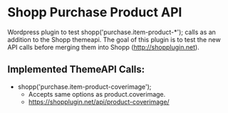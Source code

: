 # Shopp Purchase Product API
Wordpress plugin to test shopp('purchase.item-product-*'); calls as an addition to the Shopp themeapi. The goal of this plugin is to test the new API calls before merging them into Shopp (http://shopplugin.net).

## Implemented ThemeAPI Calls:
* shopp('purchase.item-product-coverimage');
    * Accepts same options as product.coverimage.
    * https://shopplugin.net/api/product-coverimage/
